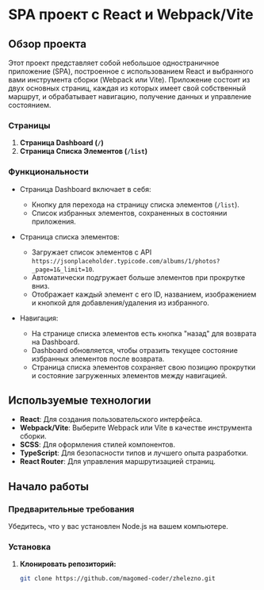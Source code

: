 # SPA проект с React и Webpack/Vite

## Обзор проекта

Этот проект представляет собой небольшое одностраничное приложение (SPA), построенное с использованием React и выбранного вами инструмента сборки (Webpack или Vite). Приложение состоит из двух основных страниц, каждая из которых имеет свой собственный маршрут, и обрабатывает навигацию, получение данных и управление состоянием.

### Страницы

1. **Страница Dashboard (`/`)**
2. **Страница Списка Элементов (`/list`)**

### Функциональности

- Страница Dashboard включает в себя:
  - Кнопку для перехода на страницу списка элементов (`/list`).
  - Список избранных элементов, сохраненных в состоянии приложения.

- Страница списка элементов:
  - Загружает список элементов с API `https://jsonplaceholder.typicode.com/albums/1/photos?_page=1&_limit=10`.
  - Автоматически подгружает больше элементов при прокрутке вниз.
  - Отображает каждый элемент с его ID, названием, изображением и кнопкой для добавления/удаления из избранного.

- Навигация:
  - На странице списка элементов есть кнопка "назад" для возврата на Dashboard.
  - Dashboard обновляется, чтобы отразить текущее состояние избранных элементов после возврата.
  - Страница списка элементов сохраняет свою позицию прокрутки и состояние загруженных элементов между навигацией.

## Используемые технологии

- **React**: Для создания пользовательского интерфейса.
- **Webpack/Vite**: Выберите Webpack или Vite в качестве инструмента сборки.
- **SCSS**: Для оформления стилей компонентов.
- **TypeScript**: Для безопасности типов и лучшего опыта разработки.
- **React Router**: Для управления маршрутизацией страниц.

## Начало работы

### Предварительные требования

Убедитесь, что у вас установлен Node.js на вашем компьютере.

### Установка

1. **Клонировать репозиторий:**

   ```bash
   git clone https://github.com/magomed-coder/zhelezno.git   

